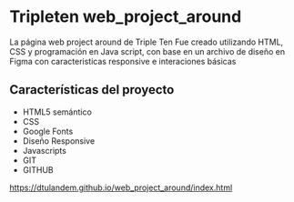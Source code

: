 # Tripleten web_project_around

La página web project around de Triple Ten Fue creado utilizando HTML, CSS y programación en Java script, con base en un archivo de diseño en Figma con caracteristicas responsive e interaciones básicas

## Características del proyecto

- HTML5 semántico
- CSS
- Google Fonts
- Diseño Responsive
- Javascripts
- GIT
- GITHUB

https://dtulandem.github.io/web_project_around/index.html
